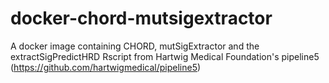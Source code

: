 # docker-chord-mutsigextractor
A docker image containing CHORD, mutSigExtractor and the extractSigPredictHRD Rscript from Hartwig Medical Foundation's pipeline5 (https://github.com/hartwigmedical/pipeline5)
